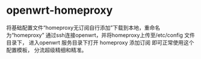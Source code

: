 # openwrt-homeproxy
将基础配置文件“homeproxy无订阅自行添加”下载到本地，重命名为“homeproxy”
通过ssh连接openwrt，并将homeproxy上传至/etc/config 文件目录下，
进入openwrt 服务目录下打开 homeproxy  添加订阅 即可正常使用这个配置模板， 分流超级精细和精准。
